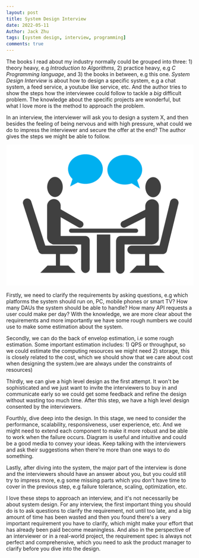 ```yaml
---
layout: post
title: System Design Interview
date: 2022-05-11
Author: Jack Zhu
tags: [system design, interview, programming]
comments: true
---
```


The books I read about my industry normally could be grouped into three: 1) theory heavy, e.g *Introduction to Algorithms*, 2) practice heavy, e.g *C Programming language*, and 3) the books in between, e.g this one. *System Design Interview* is about how to design a specific system, e.g a chat system, a feed service, a youtube like service, etc. And the author tries to show the steps how the interviewee could follow to tackle a *big* difficult problem. The knowledge about the specific projects are wonderful, but what I love more is the method to approach the problem.

In an interview, the interviewer will ask you to design a system X, and then besides the feeling of being nervous and with high pressure, what could we do to impress the interviewer and secure the offer at the end? The author gives the steps we might be able to follow.

![interview](../images/interview.png)

Firstly, we need to clarify the requirements by asking questions, e.g which platforms the system should run on, PC, mobile phones or smart TV? How many DAUs the system should be able to handle? How many API requests a user could make per day? With the knowledge, we are more clear about the requirements and more importantly we have some rough numbers we could use to make some estimation about the system.

Secondly, we can do the back of envelop estimation, i.e some rough estimation. Some important estimation includes: 1) QPS or throughput, so we could estimate the computing resources we might need 2) storage, this is closely related to the cost, which we should show that we care about cost when designing the system.(we are always under the constraints of resources)

Thirdly, we can give a high level design as the first attempt. It won't be sophisticated and we just want to invite the interviewers to buy in and communicate early so we could get some feedback and refine the design without wasting too much time. After this step, we have a high level design consented by the interviewers.

Fourthly, dive deep into the design. In this stage, we need to consider the performance, scalability, responsiveness, user experience, etc. And we might need to extend each component to make it more robust and be able to work when the failure occurs. Diagram is useful and intuitive and could be a good media to convey your ideas. Keep talking with the interviewers and ask their suggestions when there're more than one ways to do something.

Lastly, after diving into the system, the major part of the interview is done and the interviewers should have an answer about you, but you could still try to impress more, e.g some missing parts which you don't have time to cover in the previous step, e.g failure tolerance, scaling, optimization, etc.

I love these steps to approach an interview, and it's not necessarily be about system design. For any interview, the first important thing you should do is to ask questions to clarify the requirement, not until too late, and a big amount of time has been wasted and then you found there's a very important requirement you have to clarify, which might make your effort that has already been paid become meaningless. And also in the perspective of an interviewer or in a real-world project, the requirement spec is always not perfect and comprehensive, which you need to ask the product manager to clarify before you dive into the design.